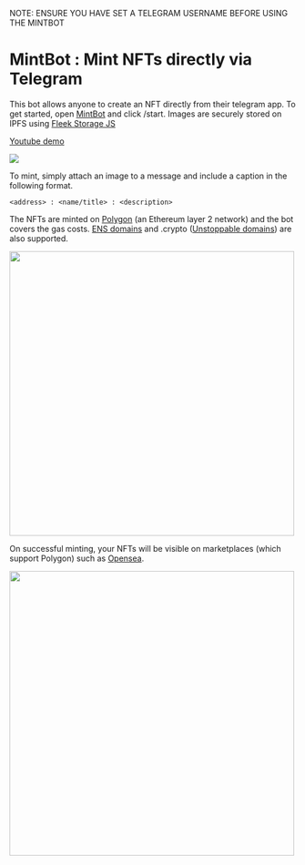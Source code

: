 NOTE: ENSURE YOU HAVE SET A TELEGRAM USERNAME BEFORE USING THE MINTBOT

# MintBot : Mint NFTs directly via Telegram

This bot allows anyone to create an NFT directly from their telegram app. To get started, open [MintBot](https://t.me/nftmintbot) and click /start.
Images are securely stored on IPFS using [Fleek Storage JS](https://docs.fleek.co/storage/fleek-storage-js/)

[Youtube demo](https://youtu.be/08w-y__hEec/)

[![](http://img.youtube.com/vi/08w-y__hEec/0.jpg)](http://www.youtube.com/watch?v=08w-y__hEec "MintBot: Mint NFTs via Telegram")

To mint, simply attach an image to a message and include a caption in the following format. 

```
<address> : <name/title> : <description>
```
The NFTs are minted on [Polygon](https://polygon.technology/) (an Ethereum layer 2 network) and the bot covers the gas costs. [ENS domains](https://ens.domains/) and .crypto ([Unstoppable domains](https://unstoppabledomains.com/)) are also supported.



<img src="https://i.ibb.co/FD5CdVV/mintbot.png" width="500">



On successful minting, your NFTs will be visible on marketplaces (which support Polygon) such as [Opensea](https://https://opensea.io/).



<img src="https://i.ibb.co/9rg4Nwj/openseamintbot.png" width="500">


